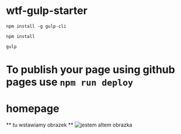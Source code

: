 # wtf-gulp-starter

`npm install -g gulp-cli`

`npm install`

`gulp`

# To publish your page using github pages use `npm run deploy`

# homepage

** tu wstawiamy obrazek **
![jestem altem obrazka]('src/assets/img/test-markdown.png')
